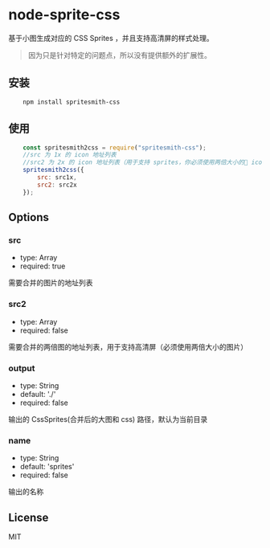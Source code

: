 # node-sprite-css
基于小图生成对应的 CSS Sprites ，并且支持高清屏的样式处理。
> 因为只是针对特定的问题点，所以没有提供额外的扩展性。

## 安装
```
    npm install spritesmith-css
```
## 使用
```js
    const spritesmith2css = require("spritesmith-css");
    //src 为 1x 的 icon 地址列表
    //src2 为 2x 的 icon 地址列表（用于支持 sprites，你必须使用两倍大小的 icon）
    spritesmith2css({
        src: src1x,
        src2: src2x
    });
```

## Options
### src
- type: Array
- required: true

需要合并的图片的地址列表

### src2
- type: Array
- required: false

需要合并的两倍图的地址列表，用于支持高清屏（必须使用两倍大小的图片）

### output
- type: String
- default: './'
- required: false

输出的 CssSprites(合并后的大图和 css) 路径，默认为当前目录

### name
- type: String
- default: 'sprites'
- required: false

输出的名称

## License
MIT
